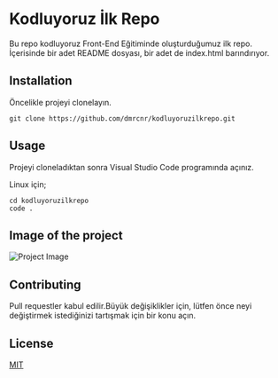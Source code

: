 # Kodluyoruz İlk Repo
Bu repo kodluyoruz Front-End Eğitiminde oluşturduğumuz ilk repo. İçerisinde bir adet README dosyası, bir adet de index.html barındırıyor.

## Installation 
Öncelikle projeyi clonelayın.
```
git clone https://github.com/dmrcnr/kodluyoruzilkrepo.git
```
## Usage
Projeyi cloneladıktan sonra Visual Studio Code programında açınız.

Linux için;
```
cd kodluyoruzilkrepo
code .
```
## Image of the project
![Project Image](https://www.hizliresim.com/gq8lhlh)

## Contributing
Pull requestler kabul edilir.Büyük değişiklikler için, lütfen önce neyi değiştirmek istediğinizi tartışmak için bir konu açın.
## License
[MIT](https://github.com/dmrcnr/kodluyoruzilkrepo/blob/main/LICENSE)

